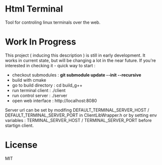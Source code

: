 # Html Terminal

Tool for controling linux terminals over the web.

# Work In Progress

This project ( inducing this description ) is still in early development.
It works in current state, but will be changing a lot in the near future.
If you're interested in checking it - quick way to start :
 - checkout submodules : **git submodule update --init --recursive**
 - build with cmake
 - go to build directory : cd build_g++
 - run terminal client : ./client
 - run control server : ./server
 - open web interface : http://localhost:8080

Server url can be set by modifing DEFAULT_TERMINAL_SERVER_HOST / DEFAULT_TERMINAL_SERVER_PORT in ClientLibWrapper.h
or by setting env variables : TERMINAL_SERVER_HOST / TERMINAL_SERVER_PORT before startign client.

# License

MIT
